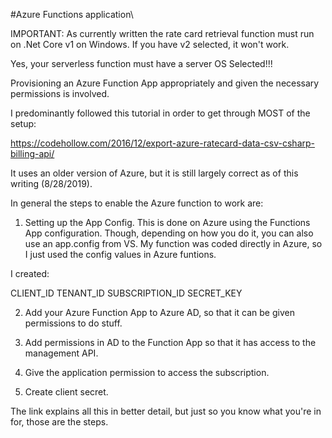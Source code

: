 #Azure Functions application\

IMPORTANT: As currently written the rate card retrieval function must run on .Net Core v1 on Windows.  If you have v2 selected, it won't work.

Yes, your serverless function must have a server OS Selected!!!

Provisioning an Azure Function App appropriately and given the necessary permissions is involved.

I predominantly followed this tutorial in order to get through MOST of the setup:

https://codehollow.com/2016/12/export-azure-ratecard-data-csv-csharp-billing-api/

It uses an older version of Azure, but it is still largely correct as of this writing (8/28/2019).

In general the steps to enable the Azure function to work are:

1. Setting up the App Config.  This is done on Azure using the Functions App configuration. Though, depending on how you do it, you can also use an app.config from VS.  My function was coded directly in Azure, so I just used the config values in Azure funtions.

I created:

CLIENT_ID
TENANT_ID
SUBSCRIPTION_ID
SECRET_KEY

2. Add your Azure Function App to Azure AD, so that it can be given permissions to do stuff.

3. Add permissions in AD to the Function App so that it has access to the management API.

4. Give the application permission to access the subscription.

5. Create client secret.

The link explains all this in better detail, but just so you know what you're in for, those are the steps.

